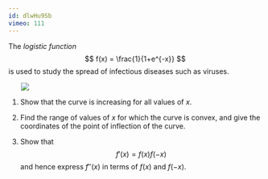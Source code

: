 ```yaml
---
id: dlwHu9Sb
vimeo: 111
---
```


The *logistic function*
$$
f(x) = \frac{1}{1+e^{-x}}
$$
is used to study the spread of infectious diseases such as viruses.

<img style="max-height: 30vh; max-width: 90%; display: block; margin: auto;" src="/img/books/pure/differentiation/conv-2.png">

 1. Show that the curve is increasing for all values of $x.$

 1. Find the range of values of $x$ for which the curve is convex, and give the coordinates of the point of inflection of the curve.

 1. Show that
 $$
 f'(x) = f(x)f(-x)
 $$
 and hence express $f''(x)$ in terms of $f(x)$ and $f(-x).$
